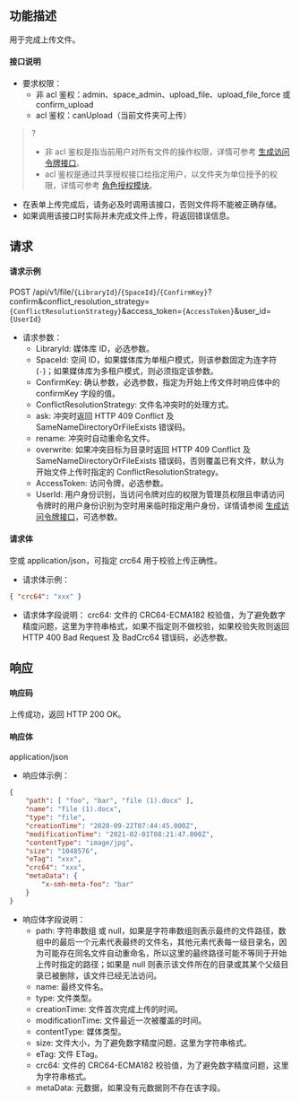 ## 功能描述

用于完成上传文件。

#### 接口说明

- 要求权限：
    - 非 acl 鉴权：admin、space_admin、upload_file、upload_file_force 或 confirm_upload
    - acl 鉴权：canUpload（当前文件夹可上传）
>?
> - 非 acl 鉴权是指当前用户对所有文件的操作权限，详情可参考 [生成访问令牌接口](https://cloud.tencent.com/document/product/1339/71159)。
> - acl 鉴权是通过共享授权接口给指定用户，以文件夹为单位授予的权限，详情可参考 [角色授权模块](https://cloud.tencent.com/document/product/1339/71014)。
> 
- 在表单上传完成后，请务必及时调用该接口，否则文件将不能被正确存储。
- 如果调用该接口时实际并未完成文件上传，将返回错误信息。

## 请求

#### 请求示例  

POST /api/v1/file/`{LibraryId}`/`{SpaceId}`/`{ConfirmKey}`?confirm&conflict_resolution_strategy=`{ConflictResolutionStrategy}`&access_token=`{AccessToken}`&user_id=`{UserId}`

- 请求参数：
    - LibraryId: 媒体库 ID，必选参数。
    - SpaceId: 空间 ID，如果媒体库为单租户模式，则该参数固定为连字符(`-`)；如果媒体库为多租户模式，则必须指定该参数。
    - ConfirmKey: 确认参数，必选参数，指定为开始上传文件时响应体中的 confirmKey 字段的值。
    - ConflictResolutionStrategy: 文件名冲突时的处理方式。
     - ask: 冲突时返回 HTTP 409 Conflict 及 SameNameDirectoryOrFileExists 错误码。
     - rename: 冲突时自动重命名文件。
	 - overwrite: 如果冲突目标为目录时返回 HTTP 409 Conflict 及 SameNameDirectoryOrFileExists 错误码，否则覆盖已有文件，默认为开始文件上传时指定的 ConflictResolutionStrategy。
    - AccessToken: 访问令牌，必选参数。
    - UserId: 用户身份识别，当访问令牌对应的权限为管理员权限且申请访问令牌时的用户身份识别为空时用来临时指定用户身份，详情请参阅 [生成访问令牌接口](https://cloud.tencent.com/document/product/1339/71159)，可选参数。

#### 请求体

空或 application/json，可指定 crc64 用于校验上传正确性。

- 请求体示例：
```json
{ "crc64": "xxx" }
```
- 请求体字段说明：
  crc64: 文件的 CRC64-ECMA182 校验值，为了避免数字精度问题，这里为字符串格式，如果不指定则不做校验，如果校验失败则返回 HTTP 400 Bad Request 及 BadCrc64 错误码，必选参数。


## 响应

#### 响应码

上传成功，返回 HTTP 200 OK。

#### 响应体

application/json

- 响应体示例：

```json
{
    "path": [ "foo", "bar", "file (1).docx" ],
    "name": "file (1).docx",
    "type": "file",
    "creationTime": "2020-09-22T07:44:45.000Z",
    "modificationTime": "2021-02-01T08:21:47.000Z",
    "contentType": "image/jpg",
    "size": "1048576",
    "eTag": "xxx",
    "crc64": "xxx",
    "metaData": {
        "x-smh-meta-foo": "bar"
    }
}
```

- 响应体字段说明：
    - path: 字符串数组 或 null，如果是字符串数组则表示最终的文件路径，数组中的最后一个元素代表最终的文件名，其他元素代表每一级目录名，因为可能存在同名文件自动重命名，所以这里的最终路径可能不等同于开始上传时指定的路径；如果是 null 则表示该文件所在的目录或其某个父级目录已被删除，该文件已经无法访问。
    - name: 最终文件名。
    - type: 文件类型。
    - creationTime: 文件首次完成上传的时间。
    - modificationTime: 文件最近一次被覆盖的时间。
    - contentType: 媒体类型。
    - size: 文件大小，为了避免数字精度问题，这里为字符串格式。
    - eTag: 文件 ETag。
    - crc64: 文件的 CRC64-ECMA182 校验值，为了避免数字精度问题，这里为字符串格式。
    - metaData: 元数据，如果没有元数据则不存在该字段。

